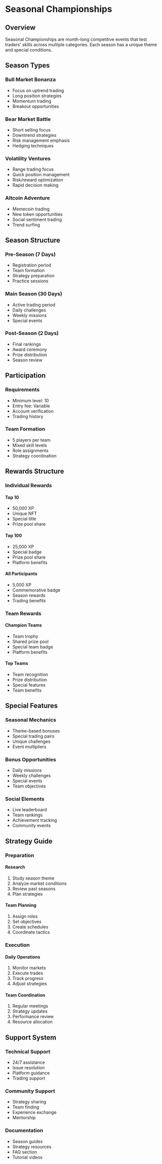 # Seasonal Championships

## Overview

Seasonal Championships are month-long competitive events that test traders' skills across multiple categories. Each season has a unique theme and special conditions.

## Season Types

### Bull Market Bonanza
- Focus on uptrend trading
- Long position strategies
- Momentum trading
- Breakout opportunities

### Bear Market Battle
- Short selling focus
- Downtrend strategies
- Risk management emphasis
- Hedging techniques

### Volatility Ventures
- Range trading focus
- Quick position management
- Risk/reward optimization
- Rapid decision making

### Altcoin Adventure
- Memecoin trading
- New token opportunities
- Social sentiment trading
- Trend surfing

## Season Structure

### Pre-Season (7 Days)
- Registration period
- Team formation
- Strategy preparation
- Practice sessions

### Main Season (30 Days)
- Active trading period
- Daily challenges
- Weekly missions
- Special events

### Post-Season (2 Days)
- Final rankings
- Award ceremony
- Prize distribution
- Season review

## Participation

### Requirements
- Minimum level: 10
- Entry fee: Variable
- Account verification
- Trading history

### Team Formation
- 5 players per team
- Mixed skill levels
- Role assignments
- Strategy coordination

## Rewards Structure

### Individual Rewards

#### Top 10
- 50,000 XP
- Unique NFT
- Special title
- Prize pool share

#### Top 100
- 25,000 XP
- Special badge
- Prize pool share
- Platform benefits

#### All Participants
- 5,000 XP
- Commemorative badge
- Season rewards
- Trading benefits

### Team Rewards

#### Champion Teams
- Team trophy
- Shared prize pool
- Special team badge
- Platform benefits

#### Top Teams
- Team recognition
- Prize distribution
- Special features
- Team benefits

## Special Features

### Seasonal Mechanics
- Theme-based bonuses
- Special trading pairs
- Unique challenges
- Event multipliers

### Bonus Opportunities
- Daily missions
- Weekly challenges
- Special events
- Team objectives

### Social Elements
- Live leaderboard
- Team rankings
- Achievement tracking
- Community events

## Strategy Guide

### Preparation

#### Research
1. Study season theme
2. Analyze market conditions
3. Review past seasons
4. Plan strategies

#### Team Planning
1. Assign roles
2. Set objectives
3. Create schedules
4. Coordinate tactics

### Execution

#### Daily Operations
1. Monitor markets
2. Execute trades
3. Track progress
4. Adjust strategies

#### Team Coordination
1. Regular meetings
2. Strategy updates
3. Performance review
4. Resource allocation

## Support System

### Technical Support
- 24/7 assistance
- Issue resolution
- Platform guidance
- Trading support

### Community Support
- Strategy sharing
- Team finding
- Experience exchange
- Mentorship

### Documentation
- Season guides
- Strategy resources
- FAQ section
- Tutorial videos 